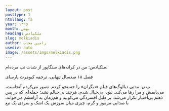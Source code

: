 ```yaml
---
layout: post
posttype: 1
htmllang: fa
year: ۱۳۹۵
month: بهمن
heading: ملکیادس
slug: melkiadis
author: رامین مجاب
usediv: auto
image: /assets/imgs/melkiadis.png
---
```


ملکیادس: من در کرانه‌های سنگاپور از شدت تب مرده‌ام.
		
فصل ۱۸ صدسال تنهایی، ترجمه کیومرث پارسای

پ.ن. مدتی دیالوگ‌های فیلم «دیگران» را جستجو کردم. تصور می‌کردم آنجاست، می‌یابمش و مرا رها می‌کند. نبود، بی‌خیال شدم، هرچند بی‌خیالم نشد؛ جمله‌ای که در پس ذهنم بی‌اختیار تکرار می‌شد. بر طبل افسردگی می‌کوبید و هم‌زمان به آرامشم می‌خواند، با صدایی مرموز و گرم، چیزی میان سوزش یک اشک و سردی یک تیغ 
